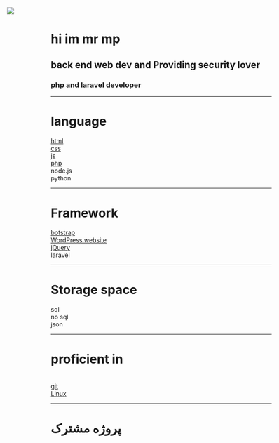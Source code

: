 <div style="margin-left: -100px;">
<img src='https://media.giphy.com/media/WUlplcMpOCEmTGBtBW/giphy.gif'>
</div>
<h1>hi im mr mp </h1>
<h2> back end web dev and Providing security lover
<h3>
php and laravel developer
<hr>
<h1><b>language</b></h1>
<a href='https://github.com/mrmp98/Historical-information-site'>html</a>
<br>
<a href='https://github.com/mrmp98/Historical-information-site'>css</a> 
<br>
<a href='https://github.com/mrmp98/js-web'>js</a> 
<br>
<a href='https://github.com/mrmp98/shrkat'>php</a>
<br>
node.js
<br>
python
<hr>
<h1>Framework </h1>
<a href='https://github.com/mrmp98/Corporate-site'>botstrap</a> 
<br>
<a href='https://github.com/mrmp98/WordPress-website'>WordPress website</a> 
<br>
<a href='https://github.com/mrmp98/Notif-gold'>jQuery</a> 
<br>
laravel
<br>
<hr>
<h1> Storage space </h1>
 sql
<br>
no sql 
 <br>
 json
 <hr>
<h1>
proficient in
 </h1>
<br>
<a href='https://github.com/mrmp98'>git</a>
 <br>
<a href='https://ubuntu.com/'>Linux </a>
<hr>
<h1>
پروژه مشترک
 </h1>
